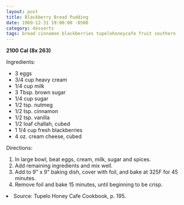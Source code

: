 ```yaml
---
layout: post
title: Blackberry Bread Pudding
date: 1969-12-31 19:00:00 -0500
category: desserts
tags: bread cinnamon blackberries tupelohoneycafe fruit southern
---
```

<b>2100 Cal (8x 263)</b>
<p>Ingredients:</p><ul>
<li>3	eggs</li>
<li>3/4 cup	heavy cream</li>
<li>1/4 cup	milk</li>
<li>3 Tbsp.	brown sugar</li>
<li>1/4 cup	sugar</li>
<li>1/2 tsp.	nutmeg</li>
<li>1/2 tsp.	cinnamon</li>
<li>1/2 tsp.	vanilla</li>
<li>1/2 loaf	challah, cubed</li>
<li>1 1/4 cup	fresh blackberries</li>
<li>4 oz.	cream cheese, cubed</li>
</ul>
<p>Directions:</p>
<ol>
<li>In large bowl, beat eggs, cream, milk, sugar and spices.</li>
<li>Add remaining ingredients and mix well.</li>
<li>Add to 9" x 9" baking dish, cover with foil, and bake at 325F for 45 minutes.</li>
<li>Remove foil and bake 15 minutes, until beginning to be crisp.</li>
</ol>
<li>Source: Tupelo Honey Cafe Cookbook, p. 195.  </li>

